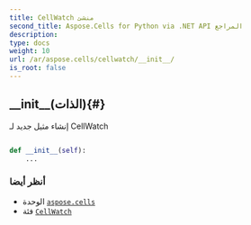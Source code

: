 ```yaml
---
title: CellWatch منشئ
second_title: Aspose.Cells for Python via .NET API المراجع
description:
type: docs
weight: 10
url: /ar/aspose.cells/cellwatch/__init__/
is_root: false
---
```

##  \_\_init\_\_(الذات){#}
إنشاء مثيل جديد لـ CellWatch



```python

def __init__(self):
    ...
```





###  أنظر أيضا
* الوحدة [`aspose.cells`](../../)
* فئة [`CellWatch`](/cells/python-net/ar/aspose.cells/cellwatch)

